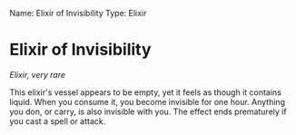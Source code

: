Name: Elixir of Invisibility
Type: Elixir

# Elixir of Invisibility
_Elixir, very rare_

This elixir's vessel appears to be empty, yet it feels as though it contains liquid. When you consume it, you become invisible for one hour. Anything you don, or carry, is also invisible with you. The effect ends prematurely if you cast a spell or attack.